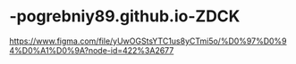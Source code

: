 # -pogrebniy89.github.io-ZDCK
https://www.figma.com/file/yUwOGStsYTC1us8yCTmi5o/%D0%97%D0%94%D0%A1%D0%9A?node-id=422%3A2677
